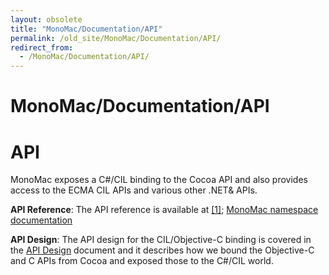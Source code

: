 ```yaml
---
layout: obsolete
title: "MonoMac/Documentation/API"
permalink: /old_site/MonoMac/Documentation/API/
redirect_from:
  - /MonoMac/Documentation/API/
---
```


MonoMac/Documentation/API
=========================

API
===

MonoMac exposes a C\#/CIL binding to the Cocoa API and also provides access to the ECMA CIL APIs and various other .NET& APIs.

**API Reference**: The API reference is available at [[1]](http://docs.go-mono.com); [MonoMac namespace documentation](http://docs.go-mono.com/?link=root:/monomac-lib)

**API Design**: The API design for the CIL/Objective-C binding is covered in the [API Design]({{site.github.url}}/old_site/MonoMac/Documentation/API_Design "MonoMac/Documentation/API Design") document and it describes how we bound the Objective-C and C APIs from Cocoa and exposed those to the C\#/CIL world.

